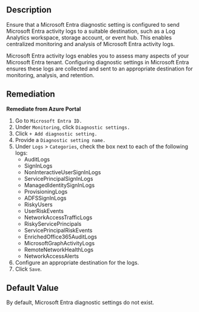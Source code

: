 ## Description

Ensure that a Microsoft Entra diagnostic setting is configured to send Microsoft Entra activity logs to a suitable destination, such as a Log Analytics workspace, storage account, or event hub. This enables centralized monitoring and analysis of Microsoft Entra activity logs.

Microsoft Entra activity logs enables you to assess many aspects of your Microsoft Entra tenant. Configuring diagnostic settings in Microsoft Entra ensures these logs are collected and sent to an appropriate destination for monitoring, analysis, and retention.

## Remediation

**Remediate from Azure Portal**

1. Go to `Microsoft Entra ID.`
2. Under `Monitoring`, click `Diagnostic settings.`
3. Click `+ Add diagnostic setting.`
4. Provide a `Diagnostic setting name.`
5. Under `Logs` > `Categories`, check the box next to each of the following logs:
      -  AuditLogs
      -  SignInLogs
      -  NonInteractiveUserSignInLogs
      -  ServicePrincipalSignInLogs
      -  ManagedIdentitySignInLogs
      -  ProvisioningLogs
      -  ADFSSignInLogs
      -  RiskyUsers
      -  UserRiskEvents
      -  NetworkAccessTrafficLogs
      -  RiskyServicePrincipals
      -  ServicePrincipalRiskEvents
      -  EnrichedOffice365AuditLogs
      -  MicrosoftGraphActivityLogs
      -  RemoteNetworkHealthLogs
      -  NetworkAccessAlerts
6. Configure an appropriate destination for the logs.
7. Click `Save`.

## Default Value

By default, Microsoft Entra diagnostic settings do not exist.